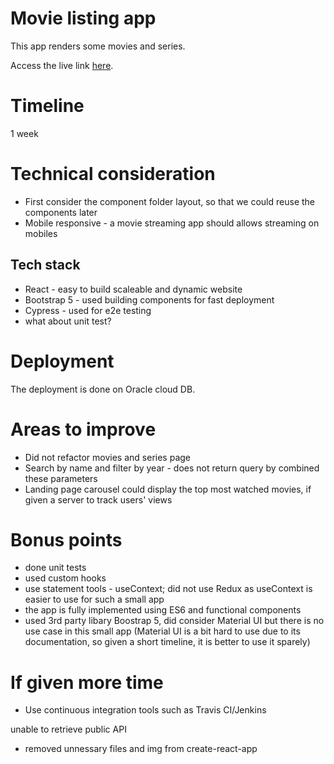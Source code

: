 # Movie listing app

This app renders some movies and series.

Access the live link [here](https://objectstorage.ap-singapore-1.oraclecloud.com/n/axmcit0hitw1/b/movie-listing/o/index.html#/).

# Timeline

1 week

# Technical consideration

- First consider the component folder layout, so that we could reuse the components later
- Mobile responsive - a movie streaming app should allows streaming on mobiles

## Tech stack

- React - easy to build scaleable and dynamic website
- Bootstrap 5 - used building components for fast deployment
- Cypress - used for e2e testing
- what about unit test?

# Deployment

The deployment is done on Oracle cloud DB.

# Areas to improve

- Did not refactor movies and series page
- Search by name and filter by year - does not return query by combined these parameters
- Landing page carousel could display the top most watched movies, if given a server to track users' views

# Bonus points

- done unit tests
- used custom hooks
- use statement tools - useContext; did not use Redux as useContext is easier to use for such a small app
- the app is fully implemented using ES6 and functional components
- used 3rd party libary Boostrap 5, did consider Material UI but there is no use case in this small app (Material UI is a bit hard to use due to its documentation, so given a short timeline, it is better to use it sparely)

# If given more time

- Use continuous integration tools such as Travis CI/Jenkins

unable to retrieve public API

- removed unnessary files and img from create-react-app
